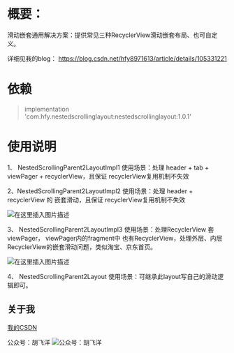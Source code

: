 
# 概要：
滑动嵌套通用解决方案：提供常见三种RecyclerView滑动嵌套布局、也可自定义。

详细见我的blog：
https://blog.csdn.net/hfy8971613/article/details/105331221

# 依赖

> implementation 'com.hfy.nestedscrollinglayout:nestedscrollinglayout:1.0.1'


# 使用说明
1、 NestedScrollingParent2LayoutImpl1
使用场景：处理 header + tab + viewPager + recyclerView，且保证 recyclerView复用机制不失效

2、NestedScrollingParent2LayoutImpl2
使用场景：处理 header + recyclerView 的 嵌套滑动，且保证 recyclerView复用机制不失效

![在这里插入图片描述](https://img-blog.csdnimg.cn/202004052230284.gif#pic_center)

3、 NestedScrollingParent2LayoutImpl3
使用场景：处理RecyclerView 套viewPager， viewPager内的fragment中 也有RecyclerView，处理外层、内层 RecyclerView的嵌套滑动问题，类似淘宝、京东首页。

![在这里插入图片描述](https://img-blog.csdnimg.cn/20200405223817325.gif#pic_center)


4、 NestedScrollingParent2Layout
使用场景：可继承此layout写自己的滑动逻辑即可。


## 关于我
[我的CSDN](https://blog.csdn.net/hfy8971613?t=1)

公众号：胡飞洋
![公众号：胡飞洋](https://img-blog.csdnimg.cn/20200406113801806.png?x-oss-process=image/watermark,type_ZmFuZ3poZW5naGVpdGk,shadow_10,text_aHR0cHM6Ly9ibG9nLmNzZG4ubmV0L2hmeTg5NzE2MTM=,size_16,color_FFFFFF,t_70#pic_center)
